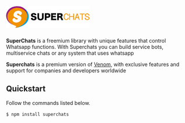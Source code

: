 # <a href='https://superchats.io'><img src='./img/superchats.png' height='60' alt='SuperChats' aria-label='superchats.io' /></a>

<b>SuperChats</b> is a freemium library with unique features that control Whatsapp functions.
With Superchats you can build service bots, multiservice chats or any system that uses whatsapp

<b>Superchats</b> is a premium version of <a href='https://github.com/orkestral/venom'>Venom</a>, with exclusive features and support for companies and developers worldwide

## Quickstart

Follow the commands listed below.

```bash
$ npm install superchats
```